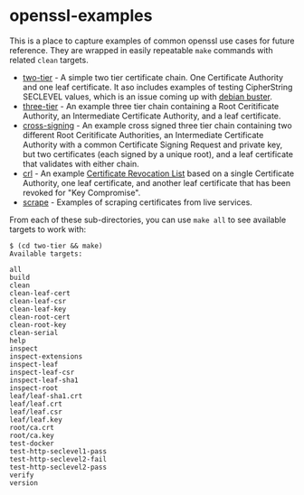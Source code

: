 # openssl-examples
This is a place to capture examples of common openssl use cases for future reference.  They are wrapped in easily repeatable `make` commands with related `clean` targets.

* [two-tier](two-tier/) - A simple two tier certificate chain.  One Certificate Authority and one leaf certificate.  It aso includes examples of testing CipherString SECLEVEL values, which is an issue coming up with [debian buster](https://www.debian.org/releases/stable/amd64/release-notes/ch-information.en.html#openssl-defaults).
* [three-tier](three-tier/) - An example three tier chain containing a Root Ceritificate Authority, an Intermediate Certificate Authority, and a leaf certificate.
* [cross-signing](cross-signing/) - An example cross signed three tier chain containing two different Root Ceritificate Authorities, an Intermediate Certificate Authority with a common Certificate Signing Request and private key, but two certificates (each signed by a unique root), and a leaf certificate that validates with either chain.
* [crl](crl/) - An example [Certificate Revocation List](https://en.wikipedia.org/wiki/Certificate_revocation_list) based on a single Certificate Authority, one leaf certificate, and another leaf certificate that has been revoked for "Key Compromise".
* [scrape](scrape/) - Examples of scraping certificates from live services.

From each of these sub-directories, you can use `make all` to see available targets to work with:
```
$ (cd two-tier && make)
Available targets:

all
build
clean
clean-leaf-cert
clean-leaf-csr
clean-leaf-key
clean-root-cert
clean-root-key
clean-serial
help
inspect
inspect-extensions
inspect-leaf
inspect-leaf-csr
inspect-leaf-sha1
inspect-root
leaf/leaf-sha1.crt
leaf/leaf.crt
leaf/leaf.csr
leaf/leaf.key
root/ca.crt
root/ca.key
test-docker
test-http-seclevel1-pass
test-http-seclevel2-fail
test-http-seclevel2-pass
verify
version
```
